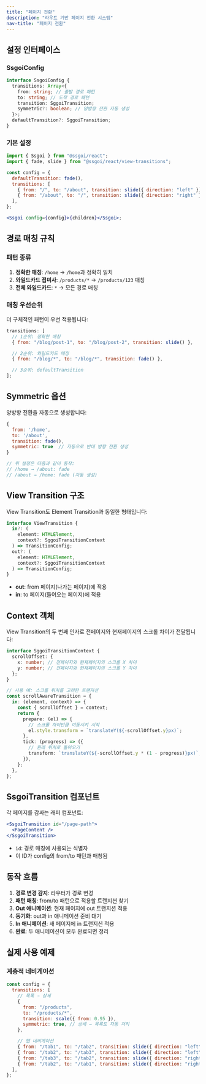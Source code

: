 ```yaml
---
title: "페이지 전환"
description: "라우트 기반 페이지 전환 시스템"
nav-title: "페이지 전환"
---
```


## 설정 인터페이스

### SsgoiConfig

```typescript
interface SsgoiConfig {
  transitions: Array<{
    from: string; // 출발 경로 패턴
    to: string; // 도착 경로 패턴
    transition: SggoiTransition;
    symmetric?: boolean; // 양방향 전환 자동 생성
  }>;
  defaultTransition?: SggoiTransition;
}
```

### 기본 설정

```jsx
import { Ssgoi } from "@ssgoi/react";
import { fade, slide } from "@ssgoi/react/view-transitions";

const config = {
  defaultTransition: fade(),
  transitions: [
    { from: "/", to: "/about", transition: slide({ direction: "left" }) },
    { from: "/about", to: "/", transition: slide({ direction: "right" }) },
  ],
};

<Ssgoi config={config}>{children}</Ssgoi>;
```

## 경로 매칭 규칙

### 패턴 종류

1. **정확한 매칭**: `/home` → `/home`과 정확히 일치
2. **와일드카드 접미사**: `/products/*` → `/products/123` 매칭
3. **전체 와일드카드**: `*` → 모든 경로 매칭

### 매칭 우선순위

더 구체적인 패턴이 우선 적용됩니다:

```javascript
transitions: [
  // 1순위: 정확한 매칭
  { from: "/blog/post-1", to: "/blog/post-2", transition: slide() },

  // 2순위: 와일드카드 매칭
  { from: "/blog/*", to: "/blog/*", transition: fade() },

  // 3순위: defaultTransition
];
```

## Symmetric 옵션

양방향 전환을 자동으로 생성합니다:

```javascript
{
  from: '/home',
  to: '/about',
  transition: fade(),
  symmetric: true  // 자동으로 반대 방향 전환 생성
}

// 위 설정은 다음과 같이 동작:
// /home → /about: fade
// /about → /home: fade (자동 생성)
```

## View Transition 구조

View Transition도 Element Transition과 동일한 형태입니다:

```typescript
interface ViewTransition {
  in?: (
    element: HTMLElement,
    context?: SggoiTransitionContext
  ) => TransitionConfig;
  out?: (
    element: HTMLElement,
    context?: SggoiTransitionContext
  ) => TransitionConfig;
}
```

- **out**: from 페이지(나가는 페이지)에 적용
- **in**: to 페이지(들어오는 페이지)에 적용

## Context 객체

View Transition의 두 번째 인자로 전페이지와 현재페이지의 스크롤 차이가 전달됩니다:

```typescript
interface SggoiTransitionContext {
  scrollOffset: {
    x: number; // 전페이지와 현재페이지의 스크롤 X 차이
    y: number; // 전페이지와 현재페이지의 스크롤 Y 차이
  };
}

// 사용 예: 스크롤 위치를 고려한 트랜지션
const scrollAwareTransition = {
  in: (element, context) => {
    const { scrollOffset } = context;
    return {
      prepare: (el) => {
        // 스크롤 차이만큼 이동시켜 시작
        el.style.transform = `translateY(${-scrollOffset.y}px)`;
      },
      tick: (progress) => ({
        // 원래 위치로 돌아오기
        transform: `translateY(${-scrollOffset.y * (1 - progress)}px)`,
      }),
    };
  },
};
```

## SsgoiTransition 컴포넌트

각 페이지를 감싸는 래퍼 컴포넌트:

```jsx
<SsgoiTransition id="/page-path">
  <PageContent />
</SsgoiTransition>
```

- `id`: 경로 매칭에 사용되는 식별자
- 이 ID가 config의 from/to 패턴과 매칭됨

## 동작 흐름

1. **경로 변경 감지**: 라우터가 경로 변경
2. **패턴 매칭**: from/to 패턴으로 적용할 트랜지션 찾기
3. **Out 애니메이션**: 현재 페이지에 out 트랜지션 적용
4. **동기화**: out과 in 애니메이션 준비 대기
5. **In 애니메이션**: 새 페이지에 in 트랜지션 적용
6. **완료**: 두 애니메이션이 모두 완료되면 정리

## 실제 사용 예제

### 계층적 네비게이션

```javascript
const config = {
  transitions: [
    // 목록 → 상세
    {
      from: "/products",
      to: "/products/*",
      transition: scale({ from: 0.95 }),
      symmetric: true, // 상세 → 목록도 자동 처리
    },

    // 탭 네비게이션
    { from: "/tab1", to: "/tab2", transition: slide({ direction: "left" }) },
    { from: "/tab2", to: "/tab3", transition: slide({ direction: "left" }) },
    { from: "/tab3", to: "/tab2", transition: slide({ direction: "right" }) },
    { from: "/tab2", to: "/tab1", transition: slide({ direction: "right" }) },
  ],
};
```
